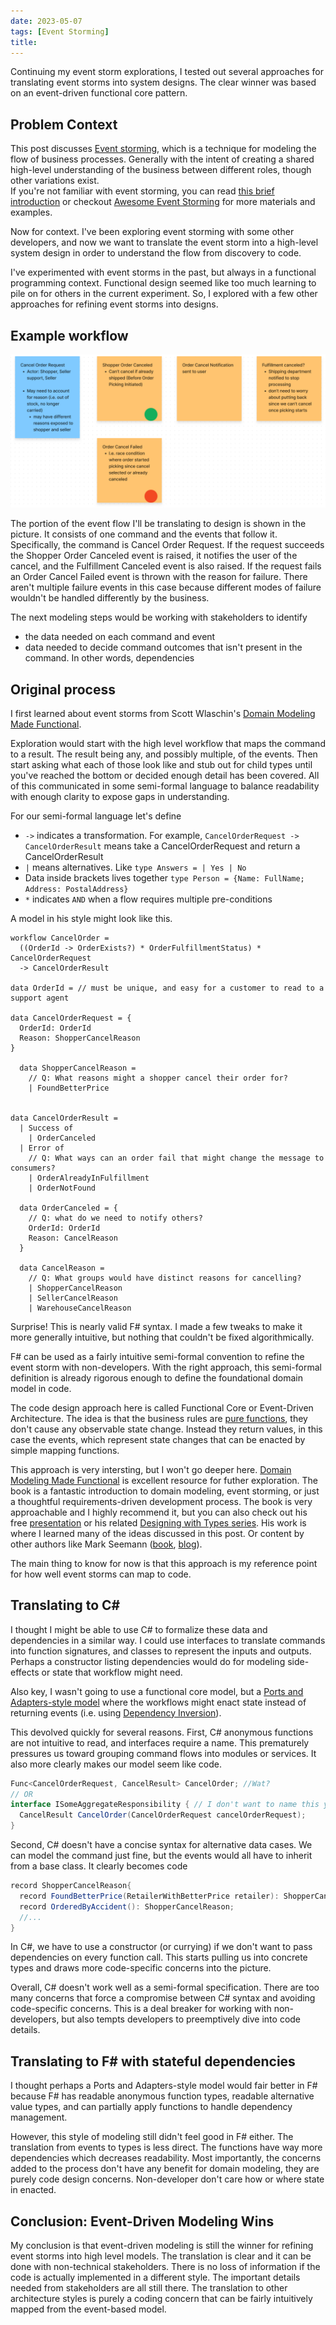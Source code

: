 ```yaml
---
date: 2023-05-07
tags: [Event Storming]
title: 
---
```


<!-- TODO: I might have to ask doug if I can publish this -->

Continuing my event storm explorations, I tested out several approaches for translating event storms into system designs.
The clear winner was based on an event-driven functional core pattern.
<!--more-->


## Problem Context

This post discusses [Event storming](https://www.eventstorming.com/), which is a technique for modeling the flow of business processes. Generally with the intent of creating a shared high-level understanding of the business between different roles, though other variations exist.  
If you're not familiar with event storming, you can read [this brief introduction](http://ziobrando.blogspot.com/2013/11/introducing-event-storming.html) or
checkout [Awesome Event Storming](https://github.com/mariuszgil/awesome-eventstorming) for more materials and examples.

Now for context. I've been exploring event storming with some other developers, and now we want to translate the event storm into a high-level system design in order to understand the flow from discovery to code. 

I've experimented with event storms in the past, but always in a functional programming context. 
Functional design seemed like too much learning to pile on for others in the current experiment. So, I explored with a few other approaches for refining event storms into designs. 

## Example workflow

![Event storm stickies described below](../../static/post-media/Event-Storm/2023-05-07-storm-stickies.png)

The portion of the event flow I'll be translating to design is shown in the picture.
It consists of one command and the events that follow it. Specifically, the command is Cancel Order Request.
If the request succeeds the Shopper Order Canceled event is raised, it notifies the user of the cancel, and the Fulfillment Canceled event is also raised.
If the request fails an Order Cancel Failed event is thrown with the reason for failure. 
There aren't multiple failure events in this case because different modes of failure wouldn't be handled differently by the business.

The next modeling steps would be working with stakeholders to identify 
- the data needed on each command and event
- data needed to decide command outcomes that isn't present in the command. In other words, dependencies

## Original process

I first learned about event storms from Scott Wlaschin's [Domain Modeling Made Functional](https://fsharpforfunandprofit.com/books/#domain-modeling-made-functional).

Exploration would start with the high level workflow that maps the command to a result. The result being any, and possibly multiple, of the events.
Then start asking what each of those look like and stub out for child types until you've reached the bottom or decided enough detail has been covered.
All of this communicated in some semi-formal language to balance readability with enough clarity to expose gaps in understanding.


For our semi-formal language let's define
- `->` indicates a transformation. For example, `CancelOrderRequest -> CancelOrderResult` means take a CancelOrderRequest and return a CancelOrderResult
- `|` means alternatives. Like `type Answers = | Yes | No` 
- Data inside brackets lives together `type Person = {Name: FullName; Address: PostalAddress}`
- `*` indicates `AND` when a flow requires multiple pre-conditions

A model in his style might look like this.
```
workflow CancelOrder = 
  ((OrderId -> OrderExists?) * OrderFulfillmentStatus) * CancelOrderRequest 
  -> CancelOrderResult

data OrderId = // must be unique, and easy for a customer to read to a support agent

data CancelOrderRequest = {
  OrderId: OrderId
  Reason: ShopperCancelReason
}

  data ShopperCancelReason = 
    // Q: What reasons might a shopper cancel their order for?
    | FoundBetterPrice


data CancelOrderResult = 
  | Success of
    | OrderCanceled
  | Error of
    // Q: What ways can an order fail that might change the message to consumers? 
    | OrderAlreadyInFulfillment
    | OrderNotFound

  data OrderCanceled = {
    // Q: what do we need to notify others?
    OrderId: OrderId
    Reason: CancelReason
  }

  data CancelReason = 
    // Q: What groups would have distinct reasons for cancelling?
    | ShopperCancelReason
    | SellerCancelReason
    | WarehouseCancelReason

```

Surprise! This is nearly valid F# syntax. I made a few tweaks to make it more generally intuitive, but nothing that couldn't be fixed algorithmically.

F# can be used as a fairly intuitive semi-formal convention to refine the event storm with non-developers. With the right approach, this semi-formal definition is already rigorous enough to define the foundational domain model in code.

<!-- TODO: maybe include a sample of a less rigorous syntax. Fundamentally the same approach, just a little different. One way or the other, dependencies don't come in until post stakeholder conversations (input and outputs stand on their own). With either form, dependencies can be contemplated and added to the model fairly intuitively, it's just that one of them is valid code... -->

The code design approach here is called Functional Core or Event-Driven Architecture. The idea is that the business rules are [pure functions](https://en.wikipedia.org/wiki/Pure_function), 
they don't cause any observable state change. Instead they return values, in this case the events, which represent state changes that can be enacted by simple mapping functions.

This approach is very intersting, but I won't go deeper here. [Domain Modeling Made Functional](https://fsharpforfunandprofit.com/books/#domain-modeling-made-functional) is excellent resource for futher exploration.
The book is a fantastic introduction to domain modeling, event storming, or just a thoughtful requirements-driven development process. 
The book is very approachable and I highly recommend it, but you can also check out his free [presentation](https://fsharpforfunandprofit.com/video/#domain-modeling-made-functional) or his related [Designing with Types series](https://fsharpforfunandprofit.com/series/designing-with-types/). His work is where I learned many of the ideas discussed in this post.
Or content by other authors like Mark Seemann ([book](https://www.amazon.com/Code-That-Fits-Your-Head/dp/0137464401), [blog](https://blog.ploeh.dk/2016/03/18/functional-architecture-is-ports-and-adapters/)).

The main thing to know for now is that this approach is my reference point for how well event storms can map to code.

## Translating to C#

I thought I might be able to use C# to formalize these data and dependencies in a similar way. I could use interfaces to translate commands into function signatures, and classes to represent the inputs and outputs.
Perhaps a constructor listing dependencies would do for modeling side-effects or state that workflow might need. 

Also key, I wasn't going to use a functional core model, but a [Ports and Adapters-style model](https://spencerfarley.com/2023/03/02/4-ocp-as-architecture/) where the workflows might enact state instead of returning events (i.e. using [Dependency Inversion](https://spencerfarley.com/2023/03/02/3-interchangable-dependencies/)).

This devolved quickly for several reasons. First, C# anonymous functions are not intuitive to read, and interfaces require a name. This prematurely pressures us toward
grouping command flows into modules or services. It also more clearly makes our model seem like code.

```cs
Func<CancelOrderRequest, CancelResult> CancelOrder; //Wat?
// OR
interface ISomeAggregateResponsibility { // I don't want to name this yet
  CancelResult CancelOrder(CancelOrderRequest cancelOrderRequest);
}
```

Second, C# doesn't have a concise syntax for alternative data cases. We can model the command just fine, but the events would all have to inherit from a base class.
It clearly becomes code

```cs
record ShopperCancelReason{
  record FoundBetterPrice(RetailerWithBetterPrice retailer): ShopperCancelReason {};
  record OrderedByAccident(): ShopperCancelReason;
  //...
}
```

In C#, we have to use a constructor (or currying) if we don't want to pass dependencies on every function call. This starts pulling us into concrete types and draws more code-specific concerns into the picture.

Overall, C# doesn't work well as a semi-formal specification. There are too many concerns that force a compromise between C# syntax and avoiding code-specific concerns.
This is a deal breaker for working with non-developers, but also tempts developers to preemptively dive into code details.

   <!-- CROSS: [concise syntax matters](../posts/2023-04-16-concise-notation-matters.md) -->


## Translating to F# with stateful dependencies

I thought perhaps a Ports and Adapters-style model would fair better in F# because F# has readable anonymous function types, readable alternative value types, and can partially apply functions to handle dependency management.

However, this style of modeling still didn't feel good in F# either. The translation from events to types is less direct. The functions have way more dependencies which decreases readability.
Most importantly, the concerns added to the process don't have any benefit for domain modeling, they are purely code design concerns. Non-developer don't care how or where state in enacted.

## Conclusion: Event-Driven Modeling  Wins

My conclusion is that event-driven modeling is still the winner for refining event storms into high level models.
The translation is clear and it can be done with non-technical stakeholders. There is no loss of information if the code is actually implemented in a different style.
The important details needed from stakeholders are all still there. The translation to other architecture styles is purely a coding concern that can be fairly intuitively 
mapped from the event-based model.
